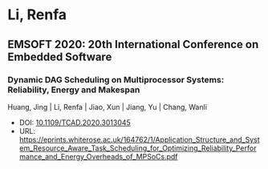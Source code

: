 # Li, Renfa

## EMSOFT 2020: 20th International Conference on Embedded Software

### Dynamic DAG Scheduling on Multiprocessor Systems: Reliability, Energy and Makespan
Huang, Jing | Li, Renfa | Jiao, Xun | Jiang, Yu | Chang, Wanli
* DOI: [10.1109/TCAD.2020.3013045](https://doi.org/10.1109/TCAD.2020.3013045)
* URL: <https://eprints.whiterose.ac.uk/164762/1/Application_Structure_and_System_Resource_Aware_Task_Scheduling_for_Optimizing_Reliability_Performance_and_Energy_Overheads_of_MPSoCs.pdf>

